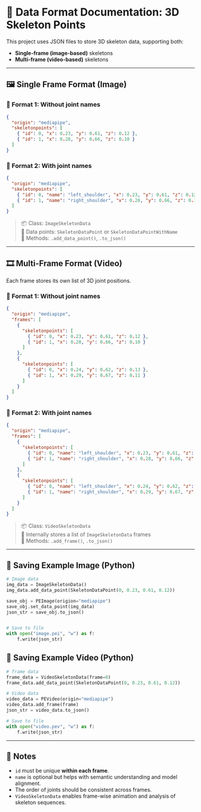 # 📄 Data Format Documentation: 3D Skeleton Points

This project uses JSON files to store 3D skeleton data, supporting both:
- **Single-frame (image-based)** skeletons
- **Multi-frame (video-based)** skeletons

---

## 🖼️ Single Frame Format (Image)

### 🔹 Format 1: Without joint names

```json
{
  "origin": "mediapipe",
  "skeletonpoints": [
    { "id": 0, "x": 0.23, "y": 0.61, "z": 0.12 },
    { "id": 1, "x": 0.28, "y": 0.66, "z": 0.10 }
  ]
}
```

### 🔹 Format 2: With joint names

```json
{
  "origin": "mediapipe",
  "skeletonpoints": [
    { "id": 0, "name": "left_shoulder", "x": 0.23, "y": 0.61, "z": 0.12 },
    { "id": 1, "name": "right_shoulder", "x": 0.28, "y": 0.66, "z": 0.10 }
  ]
}
```

> 📦 Class: `ImageSkeletonData`  
> 📌 Data points: `SkeletonDataPoint` or `SkeletonDataPointWithName`  
> 🔧 Methods: `.add_data_point()`, `.to_json()`

---

## 🎞️ Multi-Frame Format (Video)

Each frame stores its own list of 3D joint positions.

### 🔹 Format 1: Without joint names

```json
{
  "origin": "mediapipe",
  "frames": [
    {
      "skeletonpoints": [
        { "id": 0, "x": 0.23, "y": 0.61, "z": 0.12 },
        { "id": 1, "x": 0.28, "y": 0.66, "z": 0.10 }
      ]
    },
    {
      "skeletonpoints": [
        { "id": 0, "x": 0.24, "y": 0.62, "z": 0.13 },
        { "id": 1, "x": 0.29, "y": 0.67, "z": 0.11 }
      ]
    }
  ]
}
```

### 🔹 Format 2: With joint names

```json
{
  "origin": "mediapipe",
  "frames": [
    {
      "skeletonpoints": [
        { "id": 0, "name": "left_shoulder", "x": 0.23, "y": 0.61, "z": 0.12 },
        { "id": 1, "name": "right_shoulder", "x": 0.28, "y": 0.66, "z": 0.10 }
      ]
    },
    {
      "skeletonpoints": [
        { "id": 0, "name": "left_shoulder", "x": 0.24, "y": 0.62, "z": 0.13 },
        { "id": 1, "name": "right_shoulder", "x": 0.29, "y": 0.67, "z": 0.11 }
      ]
    }
  ]
}
```

> 📦 Class: `VideoSkeletonData`  
> 🔁 Internally stores a list of `ImageSkeletonData` frames  
> 🔧 Methods: `.add_frame()`, `.to_json()`

---

## 💾 Saving Example Image (Python)

```python
# Image data
img_data = ImageSkeletonData()
img_data.add_data_point(SkeletonDataPoint(0, 0.23, 0.61, 0.12))

save_obj = PEImage(origion="mediapipe")
save_obj.set_data_point(img_data)
json_str = save_obj.to_json()


# Save to file
with open("image.pei", "w") as f:
    f.write(json_str)
```

## 💾 Saving Example Video (Python)

```python
# frame data
frame_data = VideoSkeletonData(frame=0)
frame_data.add_data_point(SkeletonDataPoint(0, 0.23, 0.61, 0.12))

# Video data
video_data = PEVideo(origin="mediapipe")
video_data.add_frame(frame)
json_str = video_data.to_json()

# Save to file
with open("video.pev", "w") as f:
    f.write(json_str)
```

---

## 📌 Notes

- `id` must be unique **within each frame**.
- `name` is optional but helps with semantic understanding and model alignment.
- The order of joints should be consistent across frames.
- `VideoSkeletonData` enables frame-wise animation and analysis of skeleton sequences.
